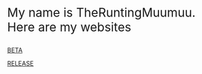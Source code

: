 <p style="font-size:28px;">My name is TheRuntingMuumuu. Here are my websites</p>


[BETA](https://theruntingmuumuu.github.io/trmWebsite)

[RELEASE](http://trm.ddns.net)
